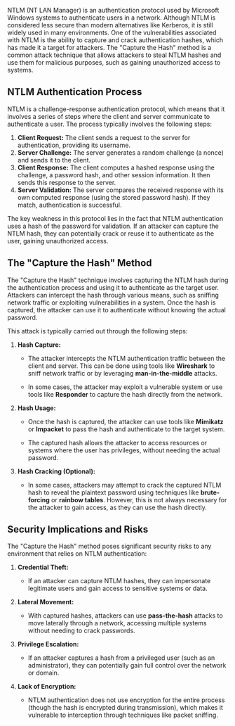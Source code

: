 NTLM (NT LAN Manager) is an authentication protocol used by Microsoft Windows systems to authenticate users in a network. Although NTLM is considered less secure than modern alternatives like Kerberos, it is still widely used in many environments. One of the vulnerabilities associated with NTLM is the ability to capture and crack authentication hashes, which has made it a target for attackers. The "Capture the Hash" method is a common attack technique that allows attackers to steal NTLM hashes and use them for malicious purposes, such as gaining unauthorized access to systems.

## NTLM Authentication Process

NTLM is a challenge-response authentication protocol, which means that it involves a series of steps where the client and server communicate to authenticate a user. The process typically involves the following steps:

1. **Client Request:** The client sends a request to the server for authentication, providing its username.
2. **Server Challenge:** The server generates a random challenge (a nonce) and sends it to the client.
3. **Client Response:** The client computes a hashed response using the challenge, a password hash, and other session information. It then sends this response to the server.
4. **Server Validation:** The server compares the received response with its own computed response (using the stored password hash). If they match, authentication is successful.

The key weakness in this protocol lies in the fact that NTLM authentication uses a hash of the password for validation. If an attacker can capture the NTLM hash, they can potentially crack or reuse it to authenticate as the user, gaining unauthorized access.

## The "Capture the Hash" Method

The "Capture the Hash" technique involves capturing the NTLM hash during the authentication process and using it to authenticate as the target user. Attackers can intercept the hash through various means, such as sniffing network traffic or exploiting vulnerabilities in a system. Once the hash is captured, the attacker can use it to authenticate without knowing the actual password.

This attack is typically carried out through the following steps:

1. **Hash Capture:**
    
    - The attacker intercepts the NTLM authentication traffic between the client and server. This can be done using tools like **Wireshark** to sniff network traffic or by leveraging **man-in-the-middle** attacks.
        
    - In some cases, the attacker may exploit a vulnerable system or use tools like **Responder** to capture the hash directly from the network.
        
2. **Hash Usage:**
    
    - Once the hash is captured, the attacker can use tools like **Mimikatz** or **Impacket** to pass the hash and authenticate to the target system.
        
    - The captured hash allows the attacker to access resources or systems where the user has privileges, without needing the actual password.
        
3. **Hash Cracking (Optional):**
    
    - In some cases, attackers may attempt to crack the captured NTLM hash to reveal the plaintext password using techniques like **brute-forcing** or **rainbow tables**. However, this is not always necessary for the attacker to gain access, as they can use the hash directly.
        

## Security Implications and Risks

The "Capture the Hash" method poses significant security risks to any environment that relies on NTLM authentication:

1. **Credential Theft:**
    
    - If an attacker can capture NTLM hashes, they can impersonate legitimate users and gain access to sensitive systems or data.
        
2. **Lateral Movement:**
    
    - With captured hashes, attackers can use **pass-the-hash** attacks to move laterally through a network, accessing multiple systems without needing to crack passwords.
        
3. **Privilege Escalation:**
    
    - If an attacker captures a hash from a privileged user (such as an administrator), they can potentially gain full control over the network or domain.
        
4. **Lack of Encryption:**
    
    - NTLM authentication does not use encryption for the entire process (though the hash is encrypted during transmission), which makes it vulnerable to interception through techniques like packet sniffing.
        